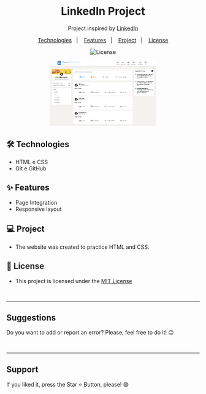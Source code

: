 
<h1 align="center"> LinkedIn Project </h1> 

<p align="center">Project inspired by <a href="https://www.linkedin.com/in/chrystine-martins-o-v/">LinkedIn</a>

<p align="center">  
  <a href="#-technologies">Technologies</a>&nbsp;&nbsp;&nbsp;|&nbsp;&nbsp;&nbsp;
  <a href="#-features">Features</a>&nbsp;&nbsp;&nbsp;|&nbsp;&nbsp;&nbsp;
  <a href="#-project">Project</a>&nbsp;&nbsp;&nbsp;|&nbsp;&nbsp;&nbsp;
  <a href="#-license">License</a>  
</p>

<p align="center">
  <img alt="License" src="https://img.shields.io/static/v1?label=license&message=MIT&color=c920c9&labelColor=000000">
</p>

<p align="center">
  <img alt="Imagem do Projeto" src=".github/imagem-do-projeto.PNG" width="55%">
</p>


## 🛠 Technologies

- HTML e CSS
- Git e GitHub


## ✨ Features

- Page Integration
- Responsive layout

## 💻 Project

- The website was created to practice HTML and CSS.

## 📜 License

* This project is licensed under the [MIT License](https://choosealicense.com/licenses/mit/)


<br>
<hr>
<h2> Suggestions </h2>
<p> Do you want to add or report an error? Please, feel free to do it! 😉 </p>

<br>
<hr>
<h2> Support </h2>
<p> If you liked it, press the Star ⭐ Button, please! 😄 </p>

